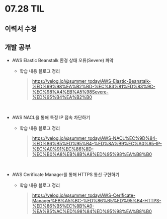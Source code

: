 <h1> 07.28 TIL </h1>

## 이력서 수정

## 개발 공부

- AWS Elastic Beanstalk 환경 상태 오류(Severe) 파악

   - 학습 내용 블로그 정리
      > https://velog.io/@summer_today/AWS-Elastic-Beanstalk-%ED%99%98%EA%B2%BD-%EC%83%81%ED%83%9C-%EC%98%A4%EB%A5%98Severe-%ED%95%B4%EA%B2%B0

      <br>

- AWS NACL을 통해 특정 IP 접속 차단하기

  - 학습 내용 블로그 정리
     > https://velog.io/@summer_today/AWS-NACL%EC%9D%84-%ED%86%B5%ED%95%B4-%ED%8A%B9%EC%A0%95-IP-%EC%A0%91%EC%86%8D-%EC%B0%A8%EB%8B%A8%ED%95%98%EA%B8%B0

      <br>

- AWS Cerificate Manager를 통해 HTTPS 통신 구현하기

  - 학습 내용 블로그 정리
    > https://velog.io/@summer_today/AWS-Cerificate-Manager%EB%A5%BC-%ED%86%B5%ED%95%B4-HTTPS-%ED%86%B5%EC%8B%A0-%EA%B5%AC%ED%98%84%ED%95%98%EA%B8%B0
